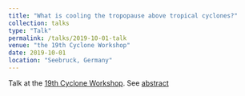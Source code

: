 ```yaml
---
title: "What is cooling the tropopause above tropical cyclones?"
collection: talks
type: "Talk"
permalink: /talks/2019-10-01-talk
venue: "the 19th Cyclone Workshop"
date: 2019-10-01
location: "Seebruck, Germany"
---
```


Talk at the [19th Cyclone Workshop](http://www.atmos.albany.edu/facstaff/rmctc/cw19/CW19_Schedule.pdf). See [abstract](http://www.atmos.albany.edu/facstaff/kristen/CW19/Abstracts/Rivoire.pdf)
